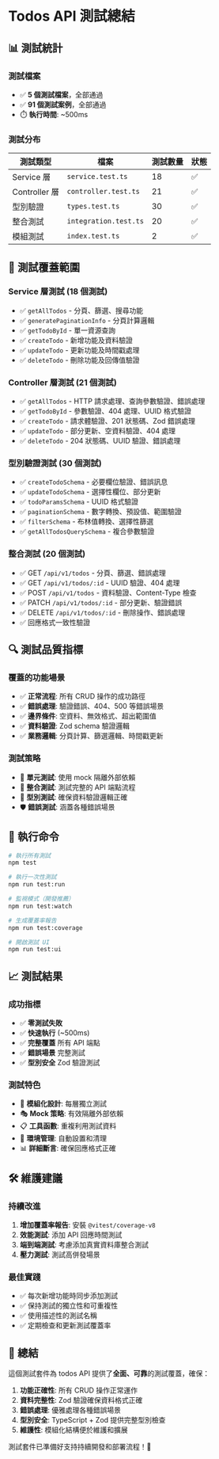 # Todos API 測試總結

## 📊 測試統計

### 測試檔案
- ✅ **5 個測試檔案**，全部通過
- ✅ **91 個測試案例**，全部通過
- ⏱️ **執行時間**: ~500ms

### 測試分布
| 測試類型 | 檔案 | 測試數量 | 狀態 |
|---------|------|---------|------|
| Service 層 | `service.test.ts` | 18 | ✅ |
| Controller 層 | `controller.test.ts` | 21 | ✅ |
| 型別驗證 | `types.test.ts` | 30 | ✅ |
| 整合測試 | `integration.test.ts` | 20 | ✅ |
| 模組測試 | `index.test.ts` | 2 | ✅ |

## 🎯 測試覆蓋範圍

### Service 層測試 (18 個測試)
- ✅ `getAllTodos` - 分頁、篩選、搜尋功能
- ✅ `generatePaginationInfo` - 分頁計算邏輯
- ✅ `getTodoById` - 單一資源查詢
- ✅ `createTodo` - 新增功能及資料驗證
- ✅ `updateTodo` - 更新功能及時間戳處理
- ✅ `deleteTodo` - 刪除功能及回傳值驗證

### Controller 層測試 (21 個測試)
- ✅ `getAllTodos` - HTTP 請求處理、查詢參數驗證、錯誤處理
- ✅ `getTodoById` - 參數驗證、404 處理、UUID 格式驗證
- ✅ `createTodo` - 請求體驗證、201 狀態碼、Zod 錯誤處理
- ✅ `updateTodo` - 部分更新、空資料驗證、404 處理
- ✅ `deleteTodo` - 204 狀態碼、UUID 驗證、錯誤處理

### 型別驗證測試 (30 個測試)
- ✅ `createTodoSchema` - 必要欄位驗證、錯誤訊息
- ✅ `updateTodoSchema` - 選擇性欄位、部分更新
- ✅ `todoParamsSchema` - UUID 格式驗證
- ✅ `paginationSchema` - 數字轉換、預設值、範圍驗證
- ✅ `filterSchema` - 布林值轉換、選擇性篩選
- ✅ `getAllTodosQuerySchema` - 複合參數驗證

### 整合測試 (20 個測試)
- ✅ GET `/api/v1/todos` - 分頁、篩選、錯誤處理
- ✅ GET `/api/v1/todos/:id` - UUID 驗證、404 處理
- ✅ POST `/api/v1/todos` - 資料驗證、Content-Type 檢查
- ✅ PATCH `/api/v1/todos/:id` - 部分更新、驗證錯誤
- ✅ DELETE `/api/v1/todos/:id` - 刪除操作、錯誤處理
- ✅ 回應格式一致性驗證

## 🔍 測試品質指標

### 覆蓋的功能場景
- ✅ **正常流程**: 所有 CRUD 操作的成功路徑
- ✅ **錯誤處理**: 驗證錯誤、404、500 等錯誤場景
- ✅ **邊界條件**: 空資料、無效格式、超出範圍值
- ✅ **資料驗證**: Zod schema 驗證邏輯
- ✅ **業務邏輯**: 分頁計算、篩選邏輯、時間戳更新

### 測試策略
- 🎯 **單元測試**: 使用 mock 隔離外部依賴
- 🔗 **整合測試**: 測試完整的 API 端點流程
- 📝 **型別測試**: 確保資料驗證邏輯正確
- 🛡️ **錯誤測試**: 涵蓋各種錯誤場景

## 🚀 執行命令

```bash
# 執行所有測試
npm test

# 執行一次性測試
npm run test:run

# 監視模式（開發推薦）
npm run test:watch

# 生成覆蓋率報告
npm run test:coverage

# 開啟測試 UI
npm run test:ui
```

## 📈 測試結果

### 成功指標
- ✅ **零測試失敗**
- ✅ **快速執行** (~500ms)
- ✅ **完整覆蓋** 所有 API 端點
- ✅ **錯誤場景** 完整測試
- ✅ **型別安全** Zod 驗證測試

### 測試特色
- 🧪 **模組化設計**: 每層獨立測試
- 🎭 **Mock 策略**: 有效隔離外部依賴
- 📋 **工具函數**: 重複利用測試資料
- 🔄 **環境管理**: 自動設置和清理
- 📊 **詳細斷言**: 確保回應格式正確

## 🛠️ 維護建議

### 持續改進
1. **增加覆蓋率報告**: 安裝 `@vitest/coverage-v8`
2. **效能測試**: 添加 API 回應時間測試
3. **端到端測試**: 考慮添加真實資料庫整合測試
4. **壓力測試**: 測試高併發場景

### 最佳實踐
- ✅ 每次新增功能時同步添加測試
- ✅ 保持測試的獨立性和可重複性
- ✅ 使用描述性的測試名稱
- ✅ 定期檢查和更新測試覆蓋率

## 🎉 總結

這個測試套件為 todos API 提供了**全面、可靠**的測試覆蓋，確保：

1. **功能正確性**: 所有 CRUD 操作正常運作
2. **資料完整性**: Zod 驗證確保資料格式正確
3. **錯誤處理**: 優雅處理各種錯誤場景
4. **型別安全**: TypeScript + Zod 提供完整型別檢查
5. **維護性**: 模組化結構便於維護和擴展

測試套件已準備好支持持續開發和部署流程！🚀